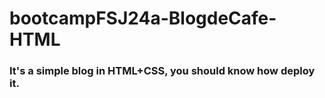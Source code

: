 # bootcampFSJ24a-BlogdeCafe-HTML

### It's a simple blog in HTML+CSS, you should know how deploy it.
